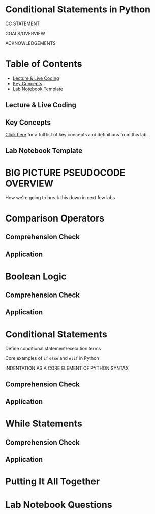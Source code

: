 # Conditional Statements in Python

CC STATEMENT

GOALS/OVERVIEW

ACKNOWLEDGEMENTS

# Table of Contents
- [Lecture & Live Coding](#lecture--live-coding)
- [Key Concepts](#key-concepts)
- [Lab Notebook Template](#lab-notebook-template)

## Lecture & Live Coding

## Key Concepts

[Click here](https://github.com/kwaldenphd/python-conditional-statements/blob/draft/key-concepts.md) for a full list of key concepts and definitions from this lab.

## Lab Notebook Template



# BIG PICTURE PSEUDOCODE OVERVIEW

How we're going to break this down in next few labs

# Comparison Operators

## Comprehension Check

## Application

# Boolean Logic

## Comprehension Check

## Application

# Conditional Statements 

Define conditional statement/execution terms

Core examples of `if` `else` and `elif` in Python

INDENTATION AS A CORE ELEMENT OF PYTHON SYNTAX

## Comprehension Check

## Application

# While Statements

## Comprehension Check

## Application

# Putting It All Together

# Lab Notebook Questions
